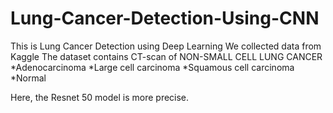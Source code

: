 # Lung-Cancer-Detection-Using-CNN
This is Lung Cancer Detection using Deep Learning 
We collected data from Kaggle The dataset contains  CT-scan of 
NON-SMALL CELL LUNG CANCER
*Adenocarcinoma
*Large cell carcinoma
*Squamous cell carcinoma
*Normal

Here, the Resnet 50 model is more precise.

